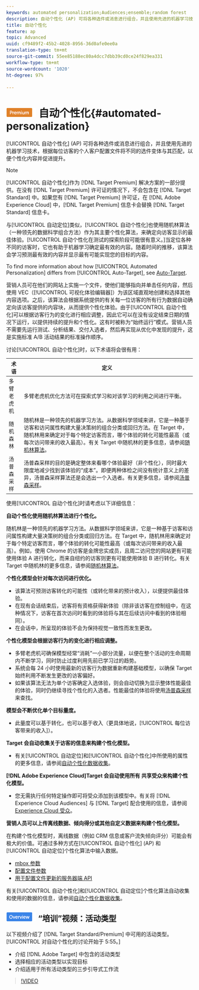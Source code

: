 ```yaml
---
keywords: automated personalization;Audiences;ensemble;random forest
description: 自动个性化 (AP) 可将各种选件或消息进行组合，并且使用先进的机器学习技术，根据每位访客的个人客户配置文件将不同的选件变体与其匹配，以便个性化内容并促进提升。
title: 自动个性化
feature: ap
topic: Advanced
uuid: cf9489f2-45b2-4028-8956-36d0afe0ee0a
translation-type: tm+mt
source-git-commit: 55ee85188ec80a4dcc7dbb39cd0ce24f829ea331
workflow-type: tm+mt
source-wordcount: '1020'
ht-degree: 97%

---
```



# ![PREMIUM](/help/assets/premium.png) 自动个性化{#automated-personalization}

[!UICONTROL 自动个性化] (AP) 可将各种选件或消息进行组合，并且使用先进的机器学习技术，根据每位访客的个人客户配置文件将不同的选件变体与其匹配，以便个性化内容并促进提升。

>[!NOTE]
>
>[!UICONTROL 自动个性化]作为 [!DNL Target Premium] 解决方案的一部分提供。在没有 [!DNL Target Premium] 许可证的情况下，不会包含在 [!DNL Target Standard] 中。如果您有 [!DNL Target Premium] 许可证，在 [!DNL Adobe Experience Cloud] 中，[!DNL Target Premium] 信息卡会替换 [!DNL Target Standard] 信息卡。

与[!UICONTROL 自动定位]类似，[!UICONTROL 自动个性化]也使用随机林算法（一种领先的数据科学组合方法）作为其主要个性化算法，来确定向访客显示的最佳体验。[!UICONTROL 自动个性化在测试的探索阶段可能很有意义。]当定位各种不同的访客时，它也有助于机器学习确定最有效的内容。随着时间的推移，该算法会学习预测最有效的内容并显示最有可能实现您的目标的内容。

To find more information about how [!UICONTROL Automated Personalization] differs from [!UICONTROL Auto-Target], see [Auto-Target](/help/c-activities/auto-target-to-optimize.md).

营销人员可在他们的网站上实施一个文件，使他们能够指向并单击任何内容，然后使用 VEC（[!UICONTROL 可视化体验编辑器]）为该区域直观地创建和选择其他内容选项。之后，该算法会根据系统提供的有关每一位访客的所有行为数据自动确定向该访客提供的内容块，从而提供个性化体验。由于[!UICONTROL 自动个性化]可以根据访客行为的变化进行相应调整，因此它可以在没有设定结束日期的情况下运行，以提供持续的提升和个性化。这有时被称为“始终运行”模式。营销人员不需要先运行测试、分析结果、交付入选者，然后再实现从优化中发现的提升，这是实施标准 A/B 活动结果的标准操作顺序。

讨论[!UICONTROL 自动个性化]时，以下术语将会很有用：

| 术语 | 定义 |
|---|---|
| 多臂老虎机 | 多臂老虎机优化方法可在探索式学习和对该学习的利用之间进行平衡。 |
| 随机森林 | 随机林是一种领先的机器学习方法。从数据科学领域来讲，它是一种基于访客和访问属性构建大量决策树的组合分类或回归方法。在 Target 中，随机林用来确定对于每个特定访客而言，哪个体验的转化可能性最高（或每次访问带来的收入最高）。有关 Target 中随机林的更多信息，请参阅[随机林算法](../../c-activities/t-automated-personalization/algo-random-forest.md#concept_48F3CDAA16A848D2A84CDCD19DAAE3AA)。 |
| 汤普森采样 | 汤普森采样的目的是确定整体来看哪个体验最好（非个性化），同时最大限度地减少找到该体验的“成本”。即便两种体检之间没有统计意义上的差异，汤普森采样算法还是会选出一个入选者。有关更多信息，请参阅[汤普森采样](https://en.wikipedia.org/wiki/Thompson_sampling)。 |

使用[!UICONTROL 自动个性化]时请考虑以下详细信息：

**自动个性化使用随机林算法进行个性化。**

随机林是一种领先的机器学习方法。从数据科学领域来讲，它是一种基于访客和访问属性构建大量决策树的组合分类或回归方法。在 Target 中，随机林用来确定对于每个特定访客而言，哪个体验的转化可能性最高（或每次访问带来的收入最高）。例如，使用 Chrome 的访客是金牌忠实成员，且周二访问您的网站更有可能使用体验 A 进行转化，而来自纽约的访客则更有可能使用体验 B 进行转化。有关 Target 中随机林的更多信息，请参阅[随机林算法](../../c-activities/t-automated-personalization/algo-random-forest.md#concept_48F3CDAA16A848D2A84CDCD19DAAE3AA)。

**个性化模型会针对每次访问进行优化。**

* 该算法可预测访客转化的可能性（或转化带来的预计收入），以便提供最佳体验。
* 在现有会话结束后，访客将有资格获得新体验（除非该访客在控制组中，在这种情况下，访客在首次访问时看到的体验将与其在后续访问中看到的体验相同）。
* 在会话中，所呈现的体验不会为保持视觉一致性而发生更改。

**个性化模型会根据访客行为的变化进行相应调整。**

* 多臂老虎机可确保模型经常“消耗”一小部分流量，以便在整个活动的生命周期内不断学习，同时防止过度利用先前已学习过的趋势。
* 系统会每 24 小时使用最新的访客行为数据重新构建基础模型，以确保 Target 始终利用不断发生更改的访客偏好。
* 如果该算法无法为单个访客确定入选体验，则会自动切换为显示整体性能最佳的体验，同时仍继续寻找个性化的入选者。性能最佳的体验将使用[汤普森采样](https://en.wikipedia.org/wiki/Thompson_sampling)来查找。

**模型会不断优化单个目标量度。**

* 此量度可以基于转化，也可以基于收入（更具体地说，[!UICONTROL 每位访客带来的收入]）。

**Target 会自动收集关于访客的信息来构建个性化模型。**

* 有关[!UICONTROL 自动定位]和[!UICONTROL 自动个性化]中所使用的属性的更多信息，请参阅[自动个性化数据收集](../../c-activities/t-automated-personalization/ap-data.md#reference_255BD3DE7AD04DC9B766E0BC78961058)。

**[!DNL Adobe Experience Cloud]Target 会自动使用所有 共享受众来构建个性化模型。**

* 您无需执行任何特定操作即可将受众添加到该模型中。有关将 [!DNL Experience Cloud Audiences] 与 [!DNL Target] 配合使用的信息，请参阅 [Experience Cloud 受众](../../c-integrating-target-with-mac/mmp.md#concept_F4863DE4C92D4805AB690B4B3D487969)。

**营销人员可以上传离线数据、倾向得分或其他自定义数据来构建个性化模型。**

在构建个性化模型时，离线数据（例如 CRM 信息或客户流失倾向评分）可能会有极大的价值。可通过多种方式在[!UICONTROL 自动个性化] (AP) 和[!UICONTROL 自动定位]个性化算法中输入数据。

* [mbox 参数](../../c-implementing-target/c-considerations-before-you-implement-target/c-methods-to-get-data-into-target/methods-to-get-data-into-target.md#concept_0069C0EFB56C4700BB33F2F35C2B9B17)
* [配置文件参数](../../c-implementing-target/c-considerations-before-you-implement-target/c-methods-to-get-data-into-target/methods-to-get-data-into-target.md#concept_0069C0EFB56C4700BB33F2F35C2B9B17)
* [用于配置文件更新的服务器端 API](../../c-implementing-target/c-considerations-before-you-implement-target/c-methods-to-get-data-into-target/methods-to-get-data-into-target.md#concept_0069C0EFB56C4700BB33F2F35C2B9B17)

有关[!UICONTROL 自动个性化]和[!UICONTROL 自动定位]个性化算法自动收集和使用的数据的信息，请参阅[自动个性化数据收集](../../c-activities/t-automated-personalization/ap-data.md#reference_255BD3DE7AD04DC9B766E0BC78961058)。

## ![概述徽章](/help/assets/overview.png) “培训”视频：活动类型

以下视频介绍了 [!DNL Target Standard/Premium] 中可用的活动类型。[!UICONTROL 对自动个性化的讨论开始于 5:55。]

* 介绍 [!DNL Adobe Target] 中包含的活动类型
* 选择相应的活动类型以实现目标
* 介绍适用于所有活动类型的三步引导式工作流

>[!VIDEO](https://video.tv.adobe.com/v/17386)